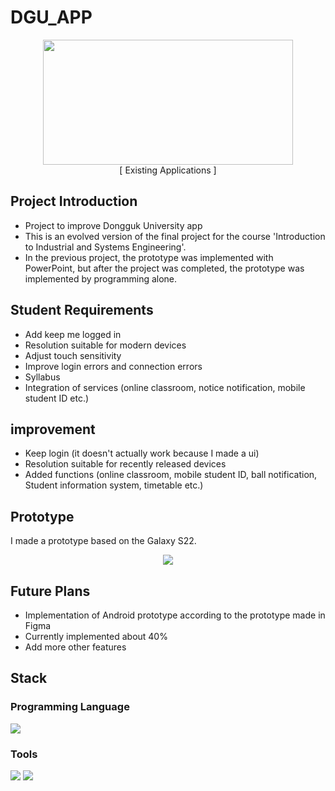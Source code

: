 # DGU_APP
<p align="center">
  <img src="https://github.com/jardin00/DGU_APP/assets/104073898/c7b078ac-d800-41bf-82fb-3eda2c399255" width="400" height="200"/>
  <br> [ Existing Applications ]
</p>

## Project Introduction

- Project to improve Dongguk University app
- This is an evolved version of the final project for the course 'Introduction to Industrial and Systems Engineering'.
- In the previous project, the prototype was implemented with PowerPoint, but after the project was completed, the prototype was implemented by programming alone.

## Student Requirements
- Add keep me logged in
- Resolution suitable for modern devices
- Adjust touch sensitivity
- Improve login errors and connection errors
- Syllabus
- Integration of services (online classroom, notice notification, mobile student ID etc.)

## improvement
- Keep login (it doesn't actually work because I made a ui)
- Resolution suitable for recently released devices
- Added functions (online classroom, mobile student ID, ball notification, Student information system, timetable etc.)

## Prototype
I made a prototype based on the Galaxy S22.
<p align="center">
  <img src="https://github.com/jardin00/DGU_APP/assets/104073898/295e6407-7b93-45fd-a966-352a83bcf32e"/>
</p>

## Future Plans
- Implementation of Android prototype according to the prototype made in Figma
- Currently implemented about 40%
- Add more other features

## Stack
### Programming Language
<img src="https://img.shields.io/badge/Java-3776AB?style=flat&logo=openjdk&logoColor=white"/>

### Tools
<img src="https://img.shields.io/badge/Android Studio-3DDC84?style=flat&logo=androidstudio&logoColor=white"/>
<img src="https://img.shields.io/badge/Figma-F24E1E?style=flat&logo=figma&logoColor=white"/>
